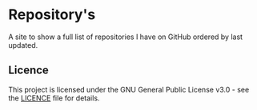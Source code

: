 # Repository's

A site to show a full list of repositories I have on GitHub ordered by last updated.

## Licence

This project is licensed under the GNU General Public License v3.0 - see the [LICENCE](LICENCE) file for details.